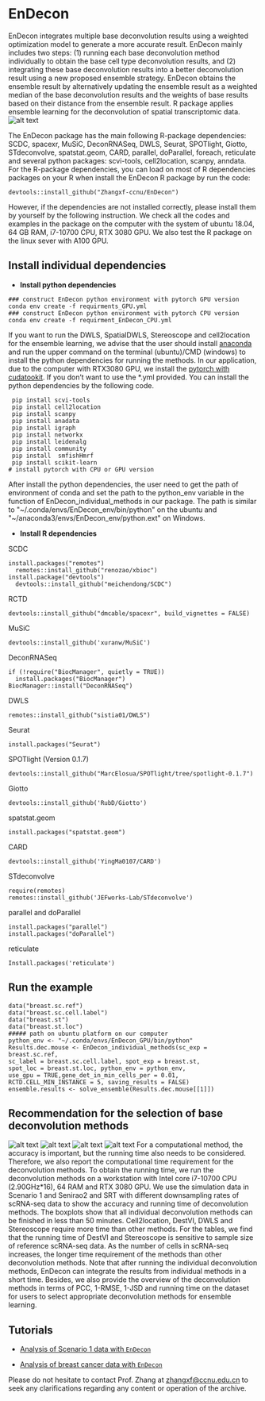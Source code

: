 # EnDecon
EnDecon integrates multiple base deconvolution results using a weighted optimization model to generate a more accurate result. EnDecon mainly includes two steps: (1) running each base deconvolution method individually to obtain the base cell type deconvolution results, and (2) integrating these base deconvolution results into a better deconvolution result using a new proposed ensemble strategy. EnDecon obtains the ensemble result by alternatively updating the ensemble result as a weighted median of the base deconvolution results and the weights of base results based on their distance from the ensemble result. R package applies ensemble learning for the deconvolution of spatial transcriptomic data. 
![alt
text](https://github.com/keyalone/EnDecon/blob/master/docs/Figure1.png?raw=true)

The EnDecon package has the main following R-package dependencies: SCDC, spacexr, MuSiC, DeconRNASeq, DWLS, Seurat, SPOTlight, Giotto, STdeconvolve, spatstat.geom, CARD, parallel, doParallel, foreach, reticulate and several python packages: scvi-tools, cell2location, scanpy, anndata. For the R-package dependencies, you can load on most of R dependencies packages on your R when install the EnDecon R package by run the code:
 ``` buildoutcfg
 devtools::install_github("Zhangxf-ccnu/EnDecon")
```
However, if the dependencies are not installed correctly, please install them by yourself by the following instruction. We check all the codes and examples in the package on the computer with the system of ubuntu 18.04, 64 GB RAM, i7-10700 CPU, RTX 3080 GPU. We also test the R package on the linux sever with A100 GPU. 

## Install individual dependencies
* **Install python dependencies**
 ``` buildoutcfg
 ### construct EnDecon python environment with pytorch GPU version 
 conda env create -f requirments_GPU.yml
 ### construct EnDecon python environment with pytorch CPU version
 conda env create -f requirment_EnDecon_CPU.yml
```
If you want to run the DWLS, SpatialDWLS, Stereoscope and cell2location for the ensemble learning, we advise that the user should install [anaconda]( https://www.anaconda.com/) and run the upper command on the terminal (ubuntu)/CMD (windows) to install the python dependencies for running the methods. In our application, due to the computer with RTX3080 GPU, we install the [pytorch with cudatookit]( https://pytorch.org/). If you don’t want to use the *.yml provided. You can install the python dependencies by the following code.
```buildoutcfg
 pip install scvi-tools
 pip install cell2location
 pip install scanpy
 pip install anadata
 pip install igraph
 pip install networkx
 pip install leidenalg
 pip install community
 pip install  smfishHmrf
 pip install scikit-learn
# install pytorch with CPU or GPU version
```
After install the python dependencies, the user need to get the path of environment of conda and set the path to the python_env variable in the function of EnDecon_individual_methods in our package. The path is similar to "\~/.conda/envs/EnDecon\_env/bin/python" on the ubuntu and "\~/anaconda3/envs/EnDecon\_env/python.ext" on Windows.
* **Install R dependencies**

SCDC
```buildoutcfg
install.packages("remotes")
  remotes::install_github("renozao/xbioc")
install.package("devtools")
  devtools::install_github("meichendong/SCDC")
```
RCTD
```buildoutcfg
devtools::install_github("dmcable/spacexr", build_vignettes = FALSE)
```
MuSiC
```buildoutcfg
devtools::install_github('xuranw/MuSiC')
```
DeconRNASeq
```buildoutcfg
if (!require("BiocManager", quietly = TRUE))
  install.packages("BiocManager")
BiocManager::install("DeconRNASeq")
```
DWLS
```buildoutcfg
remotes::install_github("sistia01/DWLS")
```
Seurat
```buildoutcfg
install.packages("Seurat")
```
SPOTlight (Version 0.1.7)
```buildoutcfg
devtools::install_github("MarcElosua/SPOTlight/tree/spotlight-0.1.7")
```
Giotto
```buildoutcfg
devtools::install_github('RubD/Giotto')
```
spatstat.geom
```buildoutcfg
install.packages("spatstat.geom")
```
CARD
```buildoutcfg
devtools::install_github('YingMa0107/CARD')
```
STdeconvolve
```buildoutcfg
require(remotes)
remotes::install_github('JEFworks-Lab/STdeconvolve')
```
parallel and doParallel
```buildoutcfg
install.packages("parallel")
install.packages("doParallel")
```
reticulate
```buildoutcfg
Install.packages('reticulate')
```
## Run the example
```buildoutcfg
data("breast.sc.ref")
data("breast.sc.cell.label")
data("breast.st")
data("breast.st.loc")
##### path on ubuntu platform on our computer
python_env <- "~/.conda/envs/EnDecon_GPU/bin/python"
Results.dec.mouse <- EnDecon_individual_methods(sc_exp = breast.sc.ref,
sc_label = breast.sc.cell.label, spot_exp = breast.st,
spot_loc = breast.st.loc, python_env = python_env,
use_gpu = TRUE,gene_det_in_min_cells_per = 0.01,
RCTD.CELL_MIN_INSTANCE = 5, saving_results = FALSE)
ensemble.results <- solve_ensemble(Results.dec.mouse[[1]])
```
## Recommendation for the selection of base deconvolution methods

![alt
text](https://github.com/keyalone/EnDecon/blob/master/docs/Figure2.png?raw=true)
![alt
text](https://github.com/keyalone/EnDecon/blob/master/docs/Figure4.png?raw=true)
![alt
text](https://github.com/keyalone/EnDecon/blob/master/docs/Figure3.png?raw=true)
![alt
text](https://github.com/keyalone/EnDecon/blob/master/docs/Figure5.png?raw=true)
For a computational method, the accuracy is important, but the running time also needs to be considered. Therefore, we also report the computational time requirement for the deconvolution methods. To obtain the running time, we run the deconvolution methods on a workstation with Intel core i7-10700 CPU (2.90GHz*16), 64 RAM and RTX 3080 GPU. We use the simulation data in Scenario 1 and Senirao2 and SRT with different downsampling rates of scRNA-seq data to show the accuracy and running time of deconvolution methods. The boxplots show that all individual deconvolution methods can be finished in less than 50 minutes. Cell2location, DestVI, DWLS and Stereoscope require more time than other methods. For the tables, we find that the running time of DestVI and Stereoscope is sensitive to sample size of reference scRNA-seq data. As the number of cells in scRNA-seq increases, the longer time requirement of the methods than other deconvolution methods. Note that after running the individual deconvolution methods, EnDecon can integrate the results from individual methods in a short time. Besides, we also provide the overview of the deconvolution methods in terms of PCC, 1-RMSE, 1-JSD and running time on the dataset for users to select appropriate deconvolution methods for ensemble learning.

## Tutorials
- [Analysis of Scenario 1 data with `EnDecon`](https://github.com/keyalone/EnDecon/blob/master/docs/simulation.md)

- [Analysis of breast cancer data with `EnDecon`](https://github.com/keyalone/EnDecon/blob/master/docs/EnDecon.md)

Please do not hesitate to contact Prof. Zhang at zhangxf@ccnu.edu.cn to seek any clarifications regarding any content or operation of the archive.

 
